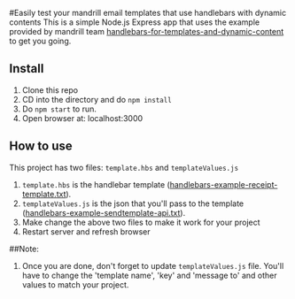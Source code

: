 #Easily test your mandrill email templates that use handlebars with dynamic contents
This is a simple Node.js Express app that uses the example provided by mandrill team <a href="http://blog.mandrill.com/handlebars-for-templates-and-dynamic-content.html" target="_blank">handlebars-for-templates-and-dynamic-content</a> to get you going.

## Install

1. Clone this repo
2. CD into the directory and do `npm install`
3. Do `npm start` to run. 
4. Open browser at: localhost:3000

## How to use
This project has two files: `template.hbs` and `templateValues.js`

1. `template.hbs` is the handlebar template (<a href='http://kbcdn.mandrill.com/handlebars-example-receipt-template.txt' target='_blank'>handlebars-example-receipt-template.txt</a>).
2. `templateValues.js` is the json that you'll pass to the template  (<a href='http://kbcdn.mandrill.com/handlebars-example-sendtemplate-api.txt' target='_blank'>handlebars-example-sendtemplate-api.txt</a>).
3. Make change the above two files to make it work for your project
4. Restart server and refresh browser

##Note:
1. Once you are done, don't forget to update `templateValues.js` file. You'll have to change the 'template name', 'key' and 'message to' and other values to match your project.